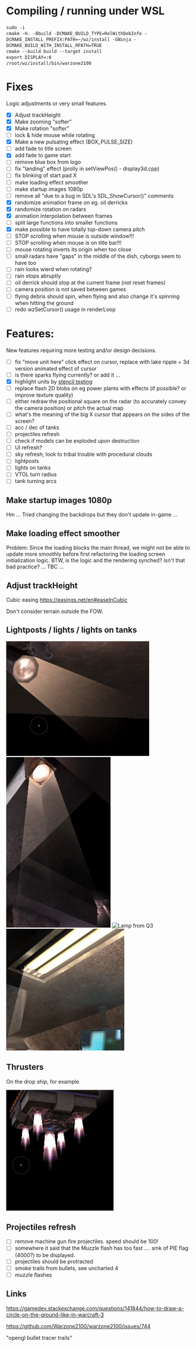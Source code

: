 Compiling / running under WSL
=====

    sudo -i
    cmake -H. -Bbuild -DCMAKE_BUILD_TYPE=RelWithDebInfo -DCMAKE_INSTALL_PREFIX:PATH=~/wz/install -GNinja -DCMAKE_BUILD_WITH_INSTALL_RPATH=TRUE
    cmake --build build --target install
    export DISPLAY=:0
    /root/wz/install/bin/warzone2100

Fixes
=====

Logic adjustments or very small features.

* [x] Adjust trackHeight
* [x] Make zooming "softer"
* [x] Make rotation "softer"
* [ ] lock & hide mouse while rotating
* [x] Make a new pulsating effect (BOX_PULSE_SIZE)
* [ ] add fade to title screen
* [x] add fade to game start
* [ ] remove blue box from logo
* [ ] fix "landing" effect (prolly in setViewPos() - display3d.cpp)
* [ ] fix blinking of start pad X
* [ ] make loading effect smoother
* [ ] make startup images 1080p
* [ ] remove all "due to a bug in SDL's SDL_ShowCursor()" comments
* [x] randomize animation frame on eg. oil derricks
* [x] randomize rotation on radars
* [x] animation interpolation between frames
* [ ] split large functions into smaller functions
* [x] make possible to have totally top-down camera pitch
* [ ] STOP scrolling when mouse is outside window!!!
* [ ] STOP scrolling when mouse is on title bar!!!
* [ ] mouse rotating inverts its origin when too close
* [ ] small radars have "gaps" in the middle of the dish, cyborgs seem to have too
* [ ] rain looks wierd when rotating?
* [ ] rain stops abruptly
* [ ] oil derrick should stop at the current frame (not reset frames)
* [ ] camera position is not saved between games
* [ ] flying debris should spin, when flying and also change it's spinning when hitting the ground
* [ ] redo wzSetCursor() usage in renderLoop

Features:
=========

New features requiring more testing and/or design decisions.

* [ ] fix "move unit here" click effect on cursor, replace with lake ripple + 3d version animated effect of cursor
* [ ] is there sparks flying currently? or add it ...
* [x] highlight units by [stencil testing](https://learnopengl.com/Advanced-OpenGL/Stencil-testing)
* [ ] replace flash 2D blobs on eg power plants with effects (if possible? or improve texture quality)
* [ ] either redraw the positional square on the radar (to accurately convey the camera position) or pitch the actual map
* [ ] what's the meaning of the big X cursor that appears on the sides of the screen?
* [ ] acc / dec of tanks
* [ ] projectiles refresh
* [ ] check if models can be exploded upon destruction
* [ ] UI refresh?
* [ ] sky refresh; look to tribal trouble with procedural clouds
* [ ] lightposts
* [ ] lights on tanks
* [ ] VTOL turn radius
* [ ] tank turning arcs

Make startup images 1080p
-------------------------

Hm ... Tried changing the backdrops but they don't update in-game ...

Make loading effect smoother
----------------------------

Problem: Since the loading blocks the main thread, we might not be able to update more smoothly before first refactoring the loading screen initialization logic. BTW, is the logic and the rendering synched? Isn't that bad practice? ... TBC ...

Adjust trackHeight
------------------

Cubic easing https://easings.net/en#easeInCubic

Don't consider terrain outside the FOW.

Lightposts / lights / lights on tanks
-------------------------------------

![Lamp from Q3](lamp1.gif)
![Lamp from Q3](lamp2.gif)
![Lamp from Q3](lamp3.gif)
![Lamp from Q3](lamp4.gif)

Thrusters
---------

On the drop ship, for example.

![Thruster from Q3](thruster.gif)

Projectiles refresh
-------------------

* [ ] remove machine gun fire projectiles. speed should be 100!
* [ ] somewhere it said that the Muzzle flash has too fast .... smk of PIE flag (4000?) to be displayed.
* [ ] projectiles should be protracted
* [ ] smoke trails from bullets, see uncharted 4
* [ ] muzzle flashes

Links
-----

https://gamedev.stackexchange.com/questions/141844/how-to-draw-a-circle-on-the-ground-like-in-warcraft-3

https://github.com/Warzone2100/warzone2100/issues/744

"opengl bullet tracer trails"
